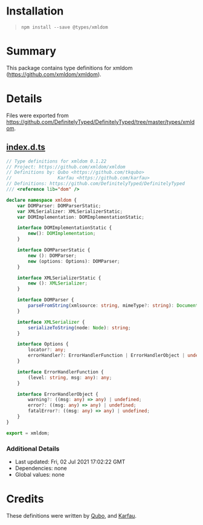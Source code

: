 # Installation
> `npm install --save @types/xmldom`

# Summary
This package contains type definitions for xmldom (https://github.com/xmldom/xmldom).

# Details
Files were exported from https://github.com/DefinitelyTyped/DefinitelyTyped/tree/master/types/xmldom.
## [index.d.ts](https://github.com/DefinitelyTyped/DefinitelyTyped/tree/master/types/xmldom/index.d.ts)
````ts
// Type definitions for xmldom 0.1.22
// Project: https://github.com/xmldom/xmldom
// Definitions by: Qubo <https://github.com/tkqubo>
//                 Karfau <https://github.com/karfau>
// Definitions: https://github.com/DefinitelyTyped/DefinitelyTyped
/// <reference lib="dom" />

declare namespace xmldom {
    var DOMParser: DOMParserStatic;
    var XMLSerializer: XMLSerializerStatic;
    var DOMImplementation: DOMImplementationStatic;

    interface DOMImplementationStatic {
        new(): DOMImplementation;
    }

    interface DOMParserStatic {
        new (): DOMParser;
        new (options: Options): DOMParser;
    }

    interface XMLSerializerStatic {
        new (): XMLSerializer;
    }

    interface DOMParser {
        parseFromString(xmlsource: string, mimeType?: string): Document;
    }

    interface XMLSerializer {
        serializeToString(node: Node): string;
    }

    interface Options {
        locator?: any;
        errorHandler?: ErrorHandlerFunction | ErrorHandlerObject | undefined;
    }

    interface ErrorHandlerFunction {
        (level: string, msg: any): any;
    }

    interface ErrorHandlerObject {
        warning?: ((msg: any) => any) | undefined;
        error?: ((msg: any) => any) | undefined;
        fatalError?: ((msg: any) => any) | undefined;
    }
}

export = xmldom;

````

### Additional Details
 * Last updated: Fri, 02 Jul 2021 17:02:22 GMT
 * Dependencies: none
 * Global values: none

# Credits
These definitions were written by [Qubo](https://github.com/tkqubo), and [Karfau](https://github.com/karfau).
